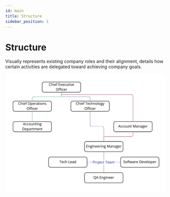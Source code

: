 ```yaml
---
id: main
title: Structure
sidebar_position: 1
---
```


# Structure

Visually represents existing company roles and their alignment, details how certain activities are delegated toward achieving company goals.

![Structure](./Structure.jpeg)